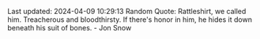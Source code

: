 Last updated: 2024-04-09 10:29:13
Random Quote: Rattleshirt, we called him.  Treacherous and bloodthirsty.  If there's honor in him, he hides it down beneath his suit of bones.  -  Jon Snow